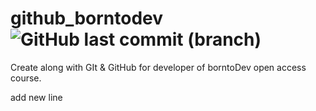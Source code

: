 # github_borntodev ![GitHub last commit (branch)](https://img.shields.io/github/last-commit/Rus1999/github_borntodev/main)
Create along with GIt &amp; GitHub for developer of borntoDev open access course.

add new line